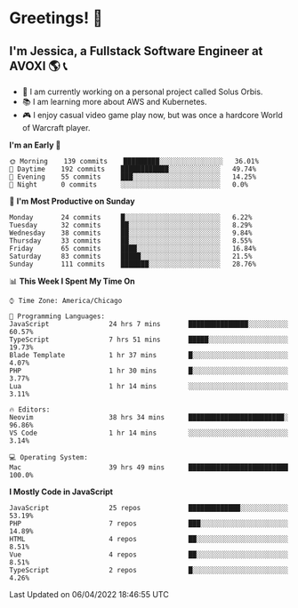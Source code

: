 # Greetings! 🧠

## I'm Jessica, a Fullstack Software Engineer at AVOXI 🌎 📞

- 🌟 I am currently working on a personal project called Solus Orbis.
- 📚 I am learning more about AWS and Kubernetes.
- 🎮 I enjoy casual video game play now, but was once a hardcore World of Warcraft player.

<!--START_SECTION:waka-->
**I'm an Early 🐤** 

```text
🌞 Morning    139 commits    █████████░░░░░░░░░░░░░░░░   36.01% 
🌆 Daytime    192 commits    ████████████░░░░░░░░░░░░░   49.74% 
🌃 Evening    55 commits     ███░░░░░░░░░░░░░░░░░░░░░░   14.25% 
🌙 Night      0 commits      ░░░░░░░░░░░░░░░░░░░░░░░░░   0.0%

```
📅 **I'm Most Productive on Sunday** 

```text
Monday       24 commits     █░░░░░░░░░░░░░░░░░░░░░░░░   6.22% 
Tuesday      32 commits     ██░░░░░░░░░░░░░░░░░░░░░░░   8.29% 
Wednesday    38 commits     ██░░░░░░░░░░░░░░░░░░░░░░░   9.84% 
Thursday     33 commits     ██░░░░░░░░░░░░░░░░░░░░░░░   8.55% 
Friday       65 commits     ████░░░░░░░░░░░░░░░░░░░░░   16.84% 
Saturday     83 commits     █████░░░░░░░░░░░░░░░░░░░░   21.5% 
Sunday       111 commits    ███████░░░░░░░░░░░░░░░░░░   28.76%

```


📊 **This Week I Spent My Time On** 

```text
⌚︎ Time Zone: America/Chicago

💬 Programming Languages: 
JavaScript               24 hrs 7 mins       ███████████████░░░░░░░░░░   60.57% 
TypeScript               7 hrs 51 mins       █████░░░░░░░░░░░░░░░░░░░░   19.73% 
Blade Template           1 hr 37 mins        █░░░░░░░░░░░░░░░░░░░░░░░░   4.07% 
PHP                      1 hr 30 mins        █░░░░░░░░░░░░░░░░░░░░░░░░   3.77% 
Lua                      1 hr 14 mins        ░░░░░░░░░░░░░░░░░░░░░░░░░   3.11%

🔥 Editors: 
Neovim                   38 hrs 34 mins      ████████████████████████░   96.86% 
VS Code                  1 hr 14 mins        ░░░░░░░░░░░░░░░░░░░░░░░░░   3.14%

💻 Operating System: 
Mac                      39 hrs 49 mins      █████████████████████████   100.0%

```

**I Mostly Code in JavaScript** 

```text
JavaScript               25 repos            █████████████░░░░░░░░░░░░   53.19% 
PHP                      7 repos             ███░░░░░░░░░░░░░░░░░░░░░░   14.89% 
HTML                     4 repos             ██░░░░░░░░░░░░░░░░░░░░░░░   8.51% 
Vue                      4 repos             ██░░░░░░░░░░░░░░░░░░░░░░░   8.51% 
TypeScript               2 repos             █░░░░░░░░░░░░░░░░░░░░░░░░   4.26%

```



 Last Updated on 06/04/2022 18:46:55 UTC
<!--END_SECTION:waka-->

<!--
**jessikuh/jessikuh** is a ✨ _special_ ✨ repository because its `README.md` (this file) appears on your GitHub profile.

Here are some ideas to get you started:

- 🔭 I’m currently working on ...
- 🌱 I’m currently learning ...
- 👯 I’m looking to collaborate on ...
- 🤔 I’m looking for help with ...
- 💬 Ask me about ...
- 📫 How to reach me: ...
- 😄 Pronouns: ...
- ⚡ Fun fact: ...
-->

